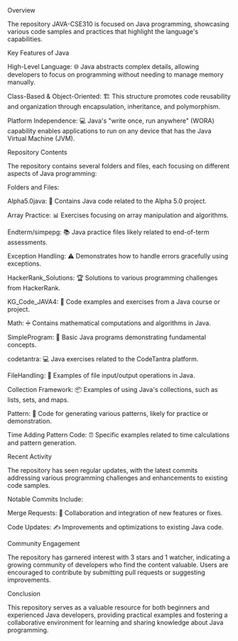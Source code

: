 Overview

The repository JAVA-CSE310 is focused on Java programming, showcasing various code samples and practices that highlight the language's capabilities.



Key Features of Java

High-Level Language: 🌐 Java abstracts complex details, allowing developers to focus on programming without needing to manage memory manually.

Class-Based & Object-Oriented: 🏗️ This structure promotes code reusability and organization through encapsulation, inheritance, and polymorphism.

Platform Independence: 💻 Java's "write once, run anywhere" (WORA) capability enables applications to run on any device that has the Java Virtual Machine (JVM).

Repository Contents

The repository contains several folders and files, each focusing on different aspects of Java programming:

Folders and Files:

Alpha5.0java: 📂 Contains Java code related to the Alpha 5.0 project.

Array Practice: 📊 Exercises focusing on array manipulation and algorithms.

Endterm/simpepg: 📚 Java practice files likely related to end-of-term assessments.

Exception Handling: ⚠️ Demonstrates how to handle errors gracefully using exceptions.

HackerRank_Solutions: 🏆 Solutions to various programming challenges from HackerRank.

KG_Code_JAVA4: 📖 Code examples and exercises from a Java course or project.

Math: ➗ Contains mathematical computations and algorithms in Java.

SimpleProgram: 📝 Basic Java programs demonstrating fundamental concepts.
  
codetantra: 💻 Java exercises related to the CodeTantra platform.

FileHandling: 📁 Examples of file input/output operations in Java.

Collection Framework: 📦 Examples of using Java's collections, such as lists, sets, and maps.

Pattern: 🎨 Code for generating various patterns, likely for practice or demonstration.

Time Adding Pattern Code: ⏰ Specific examples related to time calculations and pattern generation.

Recent Activity

The repository has seen regular updates, with the latest commits addressing various programming challenges and enhancements to existing code samples.

Notable Commits Include:

Merge Requests: 🔄 Collaboration and integration of new features or fixes.

Code Updates: ✍️ Improvements and optimizations to existing Java code.

Community Engagement

The repository has garnered interest with 3 stars and 1 watcher, indicating a growing community of developers who find the content valuable. Users are encouraged to contribute by submitting pull requests or suggesting improvements.

Conclusion

This repository serves as a valuable resource for both beginners and experienced Java developers, providing practical examples and fostering a collaborative environment for learning and sharing knowledge about Java programming.
